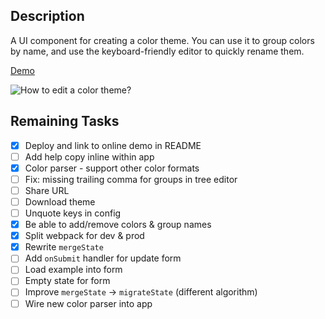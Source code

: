 ## Description

A UI component for creating a color theme. You can use it to group colors by name, and use the keyboard-friendly editor to quickly rename them.

[Demo](https://melted-powder.surge.sh/)

![How to edit a color theme?](assets/howto-edit-color-theme.gif)

## Remaining Tasks

- [x] Deploy and link to online demo in README
- [ ] Add help copy inline within app
- [x] Color parser - support other color formats
- [ ] Fix: missing trailing comma for groups in tree editor
- [ ] Share URL
- [ ] Download theme
- [ ] Unquote keys in config
- [x] Be able to add/remove colors & group names
- [x] Split webpack for dev & prod
- [x] Rewrite `mergeState`
- [ ] Add `onSubmit` handler for update form
- [ ] Load example into form
- [ ] Empty state for form
- [ ] Improve `mergeState` -> `migrateState` (different algorithm)
- [ ] Wire new color parser into app
